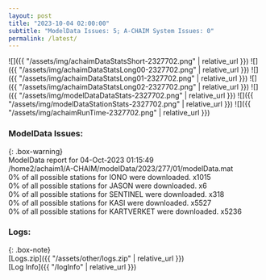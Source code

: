 ```yaml
---
layout: post
title: "2023-10-04 02:00:00"
subtitle: "ModelData Issues: 5; A-CHAIM System Issues: 0"
permalink: /latest/
---
```


![]({{ "/assets/img/achaimDataStatsShort-2327702.png" | relative_url }})
![]({{ "/assets/img/achaimDataStatsLong00-2327702.png" | relative_url }})
![]({{ "/assets/img/achaimDataStatsLong01-2327702.png" | relative_url }})
![]({{ "/assets/img/achaimDataStatsLong02-2327702.png" | relative_url }})
![]({{ "/assets/img/modelDataDataStats-2327702.png" | relative_url }})
![]({{ "/assets/img/modelDataStationStats-2327702.png" | relative_url }})
![]({{ "/assets/img/achaimRunTime-2327702.png" | relative_url }})


### ModelData Issues:  
  
{: .box-warning}  
 ModelData report for 04-Oct-2023 01:15:49   
 /home2/achaim1/A-CHAIM/modelData/2023/277/01/modelData.mat   
 0% of all possible stations for IONO were downloaded. x1015   
 0% of all possible stations for JASON were downloaded. x6   
 0% of all possible stations for SENTINEL were downloaded. x318   
 0% of all possible stations for KASI were downloaded. x5527   
 0% of all possible stations for KARTVERKET were downloaded. x5236   
  


### Logs:  
  
{: .box-note}  
[Logs.zip]({{ "/assets/other/logs.zip" | relative_url }})  
[Log Info]({{ "/logInfo" | relative_url }})  
